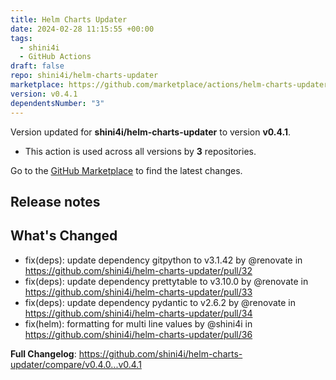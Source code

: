 ```yaml
---
title: Helm Charts Updater
date: 2024-02-28 11:15:55 +00:00
tags:
  - shini4i
  - GitHub Actions
draft: false
repo: shini4i/helm-charts-updater
marketplace: https://github.com/marketplace/actions/helm-charts-updater
version: v0.4.1
dependentsNumber: "3"
---
```



Version updated for **shini4i/helm-charts-updater** to version **v0.4.1**.
- This action is used across all versions by **3** repositories.

Go to the [GitHub Marketplace](https://github.com/marketplace/actions/helm-charts-updater) to find the latest changes.

## Release notes

## What's Changed
* fix(deps): update dependency gitpython to v3.1.42 by @renovate in https://github.com/shini4i/helm-charts-updater/pull/32
* fix(deps): update dependency prettytable to v3.10.0 by @renovate in https://github.com/shini4i/helm-charts-updater/pull/33
* fix(deps): update dependency pydantic to v2.6.2 by @renovate in https://github.com/shini4i/helm-charts-updater/pull/34
* fix(helm): formatting for multi line values by @shini4i in https://github.com/shini4i/helm-charts-updater/pull/36


**Full Changelog**: https://github.com/shini4i/helm-charts-updater/compare/v0.4.0...v0.4.1
